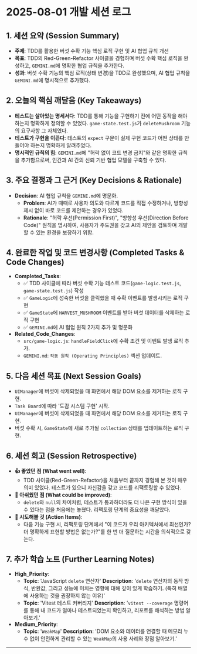# 2025-08-01 개발 세션 로그

## 1. 세션 요약 (Session Summary)

- **주제**: TDD를 활용한 버섯 수확 기능 핵심 로직 구현 및 AI 협업 규칙 개선
- **목표**: TDD의 Red-Green-Refactor 사이클을 경험하며 버섯 수확 핵심 로직을 완성하고, `GEMINI.md`에 명확한 협업 규칙을 추가한다.
- **성과**: 버섯 수확 기능의 핵심 로직(상태 변경)을 TDD로 완성했으며, AI 협업 규칙을 `GEMINI.md`에 명시적으로 추가했다.

## 2. 오늘의 핵심 깨달음 (Key Takeaways)

- **테스트는 살아있는 명세서다**: TDD를 통해 기능을 구현하기 전에 어떤 동작을 해야 하는지 명확하게 정의할 수 있었다. `game-state.test.js`가 `deleteMushroom` 기능의 요구사항 그 자체였다.
- **테스트가 구현을 이끈다**: 테스트의 `expect` 구문이 실제 구현 코드가 어떤 상태를 만들어야 하는지 명확하게 알려주었다.
- **명시적인 규칙의 힘**: `GEMINI.md`에 "허락 없이 코드 변경 금지"와 같은 명확한 규칙을 추가함으로써, 인간과 AI 간의 신뢰 기반 협업 모델을 구축할 수 있다.

## 3. 주요 결정과 그 근거 (Key Decisions & Rationale)

- **Decision**: AI 협업 규칙을 `GEMINI.md`에 명문화.
  - **Problem**: AI가 때때로 사용자 의도와 다르게 코드를 직접 수정하거나, 방향성 제시 없이 바로 코드를 제안하는 경우가 있었다.
  - **Rationale**: "허락 우선(Permission First)", "방향성 우선(Direction Before Code)" 원칙을 명시하여, 사용자가 주도권을 갖고 AI의 제안을 검토하며 개발할 수 있는 환경을 보장하기 위함.

## 4. 완료한 작업 및 코드 변경사항 (Completed Tasks & Code Changes)

- **Completed_Tasks**:
  - ✅ TDD 사이클에 따라 버섯 수확 기능 테스트 코드(`game-logic.test.js`, `game-state.test.js`) 작성
  - ✅ `GameLogic`에 성숙한 버섯을 클릭했을 때 수확 이벤트를 발생시키는 로직 구현
  - ✅ `GameState`에 `HARVEST_MUSHROOM` 이벤트를 받아 버섯 데이터를 삭제하는 로직 구현
  - ✅ `GEMINI.md`에 AI 협업 원칙 2가지 추가 및 명문화
- **Related_Code_Changes**:
  - `src/game-logic.js`: `handleFieldClick`에 수확 조건 및 이벤트 발생 로직 추가.
  - `GEMINI.md`: `작동 원칙 (Operating Principles)` 섹션 업데이트.

## 5. 다음 세션 목표 (Next Session Goals)

- `UIManager`에 버섯이 삭제되었을 때 화면에서 해당 DOM 요소를 제거하는 로직 구현.
- `Task Board`에 따라 '도감 시스템 구현' 시작.
- `UIManager`에 버섯이 삭제되었을 때 화면에서 해당 DOM 요소를 제거하는 로직 구현.
- 버섯 수확 시, `GameState`에 새로 추가될 `collection` 상태를 업데이트하는 로직 구현.

## 6. 세션 회고 (Session Retrospective)

- **👍 좋았던 점 (What went well)**:
  - TDD 사이클(Red-Green-Refactor)을 처음부터 끝까지 경험해 본 것이 매우 의미 있었다. 테스트가 있으니 자신감을 갖고 코드를 리팩토링할 수 있었다.
- **🤔 아쉬웠던 점 (What could be improved)**:
  - `delete`와 `null`의 차이처럼, 테스트가 통과하더라도 더 나은 구현 방식이 있을 수 있다는 점을 처음에는 놓쳤다. 리팩토링 단계의 중요성을 깨달았다.
- **🚀 시도해볼 것 (Action Items)**:
  - 다음 기능 구현 시, 리팩토링 단계에서 "이 코드가 우리 아키텍처에서 최선인가? 더 명확하게 표현할 방법은 없는가?"를 한 번 더 질문하는 시간을 의식적으로 갖는다.

## 7. 추가 학습 노트 (Further Learning Notes)

- **High_Priority**:
  - **Topic**: 'JavaScript `delete` 연산자'
    **Description**: '`delete` 연산자의 동작 방식, 반환값, 그리고 성능에 미치는 영향에 대해 깊이 있게 학습하기. (특히 배열에 사용하는 것을 권장하지 않는 이유)'
  - **Topic**: 'Vitest 테스트 커버리지'
    **Description**: '`vitest --coverage` 명령어를 통해 내 코드가 얼마나 테스트되었는지 확인하고, 리포트를 해석하는 방법 알아보기.'
- **Medium_Priority**:
  - **Topic**: '`WeakMap`'
    **Description**: 'DOM 요소와 데이터를 연결할 때 메모리 누수 없이 안전하게 관리할 수 있는 `WeakMap`의 사용 사례와 장점 알아보기.'

---

<!--
[PROMPT_SUGGESTION]좋아. 이제 도감 기능을 구현해볼까? 수확할 때 도감 데이터가 업데이트되도록 GameState부터 수정해보자.[/PROMPT_SUGGESTION]
[PROMPT_SUGGESTION]버섯 종류가 너무 적은 것 같아. config.js에 새로운 버섯 데이터를 2~3개 더 추가해줘.[/PROMPT_SUGGESTION]
-->
